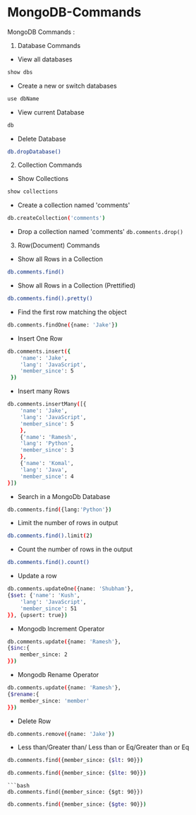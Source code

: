 # MongoDB-Commands

MongoDB Commands :
1. Database Commands
- View all databases
```bash
show dbs
```

- Create a new or switch databases 
```bash
use dbName
```

- View current Database
```bash
db
```

- Delete Database 
```bash
db.dropDatabase()
```

2. Collection Commands
- Show Collections
```bash
show collections
```

- Create a collection named 'comments'
```bash
db.createCollection('comments')
```

- Drop a collection named 'comments'
```db.comments.drop()```

3. Row(Document) Commands
- Show all Rows in a Collection 
```bash
db.comments.find()
```

- Show all Rows in a Collection (Prettified)
```bash
db.comments.find().pretty()
```

- Find the first row matching the object
```bash
db.comments.findOne({name: 'Jake'})
```

- Insert One Row
```bash
db.comments.insert({
    'name': 'Jake',
    'lang': 'JavaScript',
    'member_since': 5
 })
```

- Insert many Rows
```bash
db.comments.insertMany([{
    'name': 'Jake',
    'lang': 'JavaScript',
    'member_since': 5
    }, 
    {'name': 'Ramesh',
    'lang': 'Python',
    'member_since': 3
    },
    {'name': 'Komal',
    'lang': 'Java',
    'member_since': 4
}])
```

- Search in a MongoDb Database
```bash
db.comments.find({lang:'Python'})
```
- Limit the number of rows in output
```bash
db.comments.find().limit(2)
```
- Count the number of rows in the output
```bash
db.comments.find().count()
```
- Update a row
```bash
db.comments.updateOne({name: 'Shubham'},
{$set: {'name': 'Kush',
    'lang': 'JavaScript',
    'member_since': 51
}}, {upsert: true})
```
- Mongodb Increment Operator
```bash
db.comments.update({name: 'Ramesh'},
{$inc:{
    member_since: 2
}})
```
- Mongodb Rename Operator
```bash
db.comments.update({name: 'Ramesh'},
{$rename:{
    member_since: 'member'
}})
```
- Delete Row 
```bash
db.comments.remove({name: 'Jake'})
```
- Less than/Greater than/ Less than or Eq/Greater than or Eq
```bash
db.comments.find({member_since: {$lt: 90}})
```
```bash
db.comments.find({member_since: {$lte: 90}})
```
```
```bash
db.comments.find({member_since: {$gt: 90}})
```
```bash
db.comments.find({member_since: {$gte: 90}})
```
